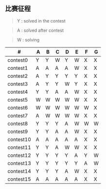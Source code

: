 ## 比赛征程
> Y : solved in the contest

> A : solved after contest

> W : solving

  \# |  A  |  B  |  C  |  D  |  E  |  F  |  G  
---|---|---|---|---|---|---|---
|contest0|Y|Y|W|Y|W|X|X
|contest1|A|A|A|A|W|X|X
|contest2|A|Y|Y|Y|Y|X|X
|contest3|A|Y|Y|W|Y|X|X
|contest4|Y|Y|A|A|W|X|X
|contest5|W|W|W|W|W|X|X
|contest6|W|W|W|W|W|W|X
|contest7|A|W|W|W|W|X|X
|contest8|Y|Y|Y|A|W|W|W
|contest9|Y|Y|A|A|W|X|X
|contest10|A|A|A|A|A|X|X
|contest11|Y|Y|A|W|W|X|X
|contest12|Y|Y|Y|Y|A|Y|W
|contest13|Y|Y|Y|Y|Y|A|W
|contest14|Y|Y|Y|A|W|X|X
|contest15|A|A|A|A|A|X|X
